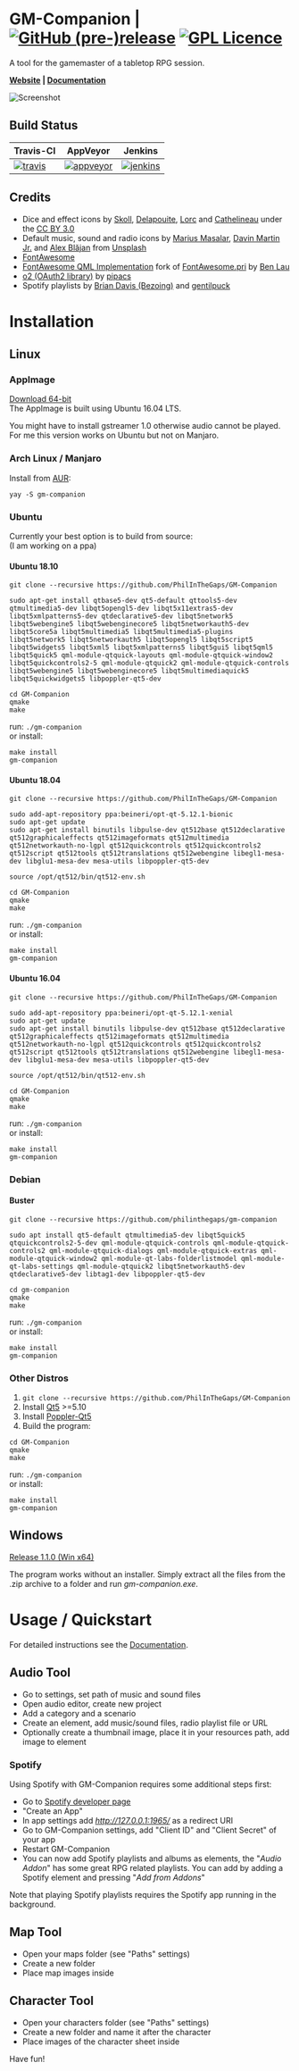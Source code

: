 # GM-Companion | [![GitHub (pre-)release](https://img.shields.io/github/release/PhilInTheGaps/GM-Companion/all.svg)](https://github.com/PhilInTheGaps/GM-Companion/releases) [![GPL Licence](https://badges.frapsoft.com/os/gpl/gpl.svg?v=103)](https://opensource.org/licenses/GPL-3.0/)

A tool for the gamemaster of a tabletop RPG session.


**[Website](https://gm-companion.github.io/) | [Documentation](https://gm-companion.github.io/documentation.html)**

![Screenshot](https://gm-companion.github.io/assets/images/screenshots/audio-tool-01.png)

## Build Status

Travis-CI | AppVeyor | Jenkins
--|---|--
 [![travis](https://travis-ci.org/PhilInTheGaps/GM-Companion.svg?branch=ui-update)](https://travis-ci.org/PhilInTheGaps/GM-Companion) | [![appveyor](https://ci.appveyor.com/api/projects/status/8q56pf3cnbtyp6f3?svg=true)](https://ci.appveyor.com/project/PhilInTheGaps/gm-companion) |  [![jenkins](http://jenkins.rophil.lol/buildStatus/icon?job=GM-Companion)](http://jenkins.rophil.lol/job/GM-Companion/)

## Credits

- Dice and effect icons by [Skoll](http://game-icons.net/), [Delapouite](http://delapouite.com/), [Lorc](http://lorcblog.blogspot.com/) and [Cathelineau](https://game-icons.net/) under the [CC BY 3.0](http://creativecommons.org/licenses/by/3.0/)  
- Default music, sound and radio icons by [Marius Masalar](https://unsplash.com/@marius), [Davin Martin Jr.](https://unsplash.com/@davidmartinjr) and [Alex Blăjan](https://unsplash.com/@alexb) from [Unsplash](https://unsplash.com/)
- [FontAwesome](https://fontawesome.com/)  
- [FontAwesome QML Implementation](https://github.com/PhilInTheGaps/fontawesome.pri) fork of [FontAwesome.pri](https://github.com/benlau/fontawesome.pri) by [Ben Lau](https://github.com/benlau)  
- [o2 (OAuth2 library)](https://github.com/pipacs/o2) by [pipacs](https://github.com/pipacs)  
- Spotify playlists by [Brian Davis (Bezoing)](https://open.spotify.com/user/bezoing?si=acN6RQebQTS2iZEUWDKRKA) and [gentilpuck](https://open.spotify.com/user/gentilpuck?si=nZpk5I8wTBuWdcBrrix_qg)

# Installation

## Linux

### AppImage

[Download 64-bit](https://github.com/PhilInTheGaps/GM-Companion/releases/download/1.1.0/gm-companion-1.1.0_amd64.AppImage)  
The AppImage is built using Ubuntu 16.04 LTS.

You might have to install gstreamer 1.0 otherwise audio cannot be played. For me this version works on Ubuntu but not on Manjaro.

### Arch Linux / Manjaro

Install from [AUR](https://aur.archlinux.org/packages/gm-companion/):

```
yay -S gm-companion
```

### Ubuntu

Currently your best option is to build from source:  
(I am working on a ppa)

#### Ubuntu 18.10

```
git clone --recursive https://github.com/PhilInTheGaps/GM-Companion

sudo apt-get install qtbase5-dev qt5-default qttools5-dev qtmultimedia5-dev libqt5opengl5-dev libqt5x11extras5-dev libqt5xmlpatterns5-dev qtdeclarative5-dev libqt5network5 libqt5webengine5 libqt5webenginecore5 libqt5networkauth5-dev libqt5core5a libqt5multimedia5 libqt5multimedia5-plugins libqt5network5 libqt5networkauth5 libqt5opengl5 libqt5script5 libqt5widgets5 libqt5xml5 libqt5xmlpatterns5 libqt5gui5 libqt5qml5 libqt5quick5 qml-module-qtquick-layouts qml-module-qtquick-window2 libqt5quickcontrols2-5 qml-module-qtquick2 qml-module-qtquick-controls libqt5webengine5 libqt5webenginecore5 libqt5multimediaquick5 libqt5quickwidgets5 libpoppler-qt5-dev

cd GM-Companion
qmake
make
```
run: `./gm-companion`  
or install:
```
make install
gm-companion
```

#### Ubuntu 18.04

```
git clone --recursive https://github.com/PhilInTheGaps/GM-Companion

sudo add-apt-repository ppa:beineri/opt-qt-5.12.1-bionic
sudo apt-get update
sudo apt-get install binutils libpulse-dev qt512base qt512declarative qt512graphicaleffects qt512imageformats qt512multimedia qt512networkauth-no-lgpl qt512quickcontrols qt512quickcontrols2 qt512script qt512tools qt512translations qt512webengine libegl1-mesa-dev libglu1-mesa-dev mesa-utils libpoppler-qt5-dev

source /opt/qt512/bin/qt512-env.sh

cd GM-Companion
qmake
make
```
run: `./gm-companion`  
or install:
```
make install
gm-companion
```

#### Ubuntu 16.04

```
git clone --recursive https://github.com/PhilInTheGaps/GM-Companion

sudo add-apt-repository ppa:beineri/opt-qt-5.12.1-xenial
sudo apt-get update
sudo apt-get install binutils libpulse-dev qt512base qt512declarative qt512graphicaleffects qt512imageformats qt512multimedia qt512networkauth-no-lgpl qt512quickcontrols qt512quickcontrols2 qt512script qt512tools qt512translations qt512webengine libegl1-mesa-dev libglu1-mesa-dev mesa-utils libpoppler-qt5-dev

source /opt/qt512/bin/qt512-env.sh

cd GM-Companion
qmake
make
```
run: `./gm-companion`  
or install:
```
make install
gm-companion
```

### Debian

#### Buster

```
git clone --recursive https://github.com/philinthegaps/gm-companion

sudo apt install qt5-default qtmultimedia5-dev libqt5quick5 qtquickcontrols2-5-dev qml-module-qtquick-controls qml-module-qtquick-controls2 qml-module-qtquick-dialogs qml-module-qtquick-extras qml-module-qtquick-window2 qml-module-qt-labs-folderlistmodel qml-module-qt-labs-settings qml-module-qtquick2 libqt5networkauth5-dev qtdeclarative5-dev libtag1-dev libpoppler-qt5-dev

cd gm-companion
qmake
make
```
run: `./gm-companion`  
or install:
```
make install
gm-companion
```

### Other Distros

1. `git clone --recursive https://github.com/PhilInTheGaps/GM-Companion`
2. Install [Qt5](https://www.qt.io/) >=5.10  
3. Install [Poppler-Qt5](https://poppler.freedesktop.org/)  
4. Build the program:
```
cd GM-Companion
qmake
make
```
run: `./gm-companion`  
or install:
```
make install
gm-companion
```

## Windows

[Release 1.1.0 (Win x64)](https://github.com/PhilInTheGaps/GM-Companion/releases/download/1.1.0/gm-companion_1.1.0_win64.zip)  

The program works without an installer. Simply extract all the files from the .zip archive to a folder and run _gm-companion.exe_.

# Usage / Quickstart

For detailed instructions see the [Documentation](https://gm-companion.github.io/documentation.html).

## Audio Tool

- Go to settings, set path of music and sound files
- Open audio editor, create new project
- Add a category and a scenario
- Create an element, add music/sound files, radio playlist file or URL
- Optionally create a thumbnail image, place it in your resources path, add image to element

### Spotify

Using Spotify with GM-Companion requires some additional steps first:

- Go to [Spotify developer page](https://developer.spotify.com/dashboard)
- "Create an App"
- In app settings add _http://127.0.0.1:1965/_ as a redirect URI
- Go to GM-Companion settings, add "Client ID" and "Client Secret" of your app
- Restart GM-Companion
- You can now add Spotify playlists and albums as elements, the "_Audio Addon_" has some great RPG related playlists. You can add by adding a Spotify element and pressing "_Add from Addons_"

Note that playing Spotify playlists requires the Spotify app running in the background.

## Map Tool

- Open your maps folder (see "Paths" settings)
- Create a new folder
- Place map images inside

## Character Tool

- Open your characters folder (see "Paths" settings)
- Create a new folder and name it after the character
- Place images of the character sheet inside

Have fun!
